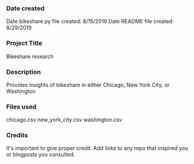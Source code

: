 ### Date created
Date bikeshare.py file created: 8/15/2019
Date README file created: 8/29/2019

### Project Title
Bikeshare research

### Description
Provides insights of bikeshare in either Chicago, New York City, or Washington

### Files used
chicago.csv
new_york_city.csv
washington.csv

### Credits
It's important to give proper credit. Add links to any repo that inspired you or blogposts you consulted.

